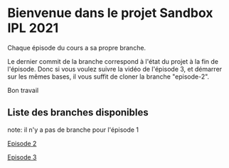 # Bienvenue dans le projet Sandbox IPL 2021

Chaque épisode du cours a sa propre branche. 

Le dernier commit de la branche correspond à l'état du projet à la fin de l'épisode. Donc si vous voulez suivre la vidéo de l'épisode 3, et démarrer sur les mêmes bases, il vous suffit de cloner la branche "episode-2".

Bon travail

## Liste des branches disponibles

note: il n'y a pas de branche pour l'épisode 1

[Episode 2](https://github.com/jeango/IPL2021-Sandbox/tree/Episode2)

[Episode 3](https://github.com/jeango/IPL2021-Sandbox/tree/Episode3)
